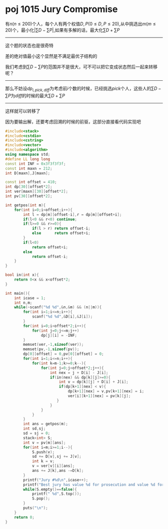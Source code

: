 # poj 1015 Jury Compromise 

有$n(n\le 200)$个人，每个人有两个权值$D,P(0\le D,P\le20)$,从中挑选出$m(m\le 20)$个，最小化$|\sum D-\sum P|$,如果有多解的话，最大化$\sum D + \sum P$

---

这个题的状态也是很奇特

差的绝对值最小这个显然是不满足最优子结构的

我们考虑到$\sum D-\sum P$的范围并不是很大，可不可以把它变成状态然后一起来转移呢？

----

那么不妨设$dp_{i,pick,diff}$为考虑前$i$个数的时候，已经挑选$pick$个人，这些人的$\sum D-\sum P$为$diff$的时候的最大$\sum D+\sum P$

----

这样就可以转移了

因为要输出解，还要考虑回溯的时候的前驱，这部分直接看代码实现吧

```cpp
#include<stack>
#include<cstdio>
#include<cstring>
#include<vector>
#include<algorithm>
using namespace std;
#define LL long long
const int INF = 0x3f3f3f3f;
const int maxn = 212;
int D[maxn],J[maxn];

const int offset = 410;
int dp[30][offset*2];
int ver[maxn][30][offset*2];
int pv[30][offset*2];

int getpos(int m){
    for(int i=0;i<offset;i++){
        int l = dp[m][offset-i],r = dp[m][offset+i];
        if(l<0 && r<0) continue;
        if(l>=0 && r>=0){
            if(l > r) return offset-i;
            else      return offset+i;
        }
        if(l<0)
            return offset+i;
        else
            return offset-i;
    }
}

bool in(int x){
    return 0<x && x<offset*2;
}

int main(){
    int icase = 1;
    int n,m;
    while(~scanf("%d %d",&n,&m) && (n||m)){
        for(int i=1;i<=n;i++){
            scanf("%d %d",&D[i],&J[i]);
        }
        for(int i=0;i<offset*2;i++){
            for(int j=0;j<=m;j++)
                dp[j][i] = -INF;
        }
        memset(ver,-1,sizeof(ver));
        memset(pv,-1,sizeof(pv));
        dp[0][offset] = 0,pv[0][offset] = 0;
        for(int i=1;i<=n;i++){
            for(int k=m-1;k>=0;k--){
                for(int j=0;j<offset*2;j++){
                    int nex = j + D[i] - J[i];
                    if(in(nex) && dp[k][j]>=0){
                        int v = dp[k][j] + D[i] + J[i];
                        if(dp[k+1][nex] < v){
                            dp[k+1][nex] = v,pv[k+1][nex] = i;
                            ver[i][k+1][nex] = pv[k][j];
                       }
                    }
                }
            }
        }
        int ans = getpos(m);
        int sd,sj;
        sd = sj = 0;
        stack<int> S;
        int v = pv[m][ans];
        for(int i=m;i>=1;i--){
            S.push(v);
            sd += D[v],sj += J[v];
            int k = v;
            v = ver[v][i][ans];
            ans += J[k],ans -=D[k];
        }
        printf("Jury #%d\n",icase++);
        printf("Best jury has value %d for prosecution and value %d for defence:\n",sd,sj);
        while(S.empty()==false){
            printf(" %d",S.top());
            S.pop();
        }
        puts("\n");
    }
    return 0;
}
```



